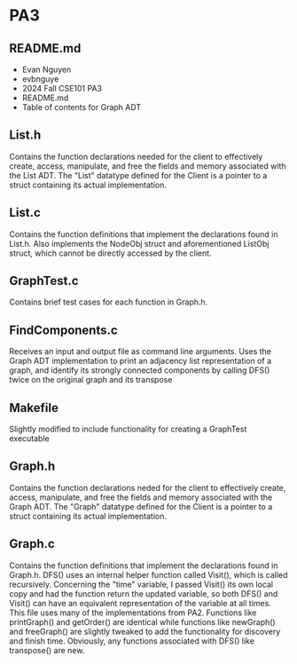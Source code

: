 
# PA3
## README.md
* Evan Nguyen
* evbnguye
* 2024 Fall CSE101 PA3
* README.md
* Table of contents for Graph ADT 

## List.h 
Contains the function declarations needed for the client to effectively create, access, manipulate, and free the fields and memory associated with the List ADT. The "List" datatype defined for the Client is a pointer to a struct containing its actual implementation. 
## List.c
Contains the function definitions that implement the declarations found in List.h. Also implements the NodeObj struct and aforementioned ListObj struct, which cannot be directly accessed by the client.
## GraphTest.c
Contains brief test cases for each function in Graph.h.
## FindComponents.c
Receives an input and output file as command line arguments. Uses the Graph ADT implementation to print an adjacency list representation of a graph, and identify its strongly connected components by calling DFS() twice on the original graph and its transpose
## Makefile
Slightly modified to include functionality for creating a GraphTest executable
## Graph.h 
Contains the function declarations neded for the client to effectively create, access, manipulate, and free the fields and memory associated with the Graph ADT. The "Graph" datatype defined for the Client is a pointer to a struct containing its actual implementation.
## Graph.c
Contains the function definitions that implement the declarations found in Graph.h. DFS() uses an internal helper function called Visit(), which is called recursively. Concerning the "time" variable, I passed Visit() its own local copy and had the function return the updated variable, so both DFS() and Visit() can have an equivalent representation of the variable at all times. This file uses many of the implementations from PA2. Functions like printGraph() and getOrder() are identical while functions like newGraph() and freeGraph() are slightly tweaked to add the functionality for discovery and finish time. Obviously, any functions associated with DFS() like transpose() are new.